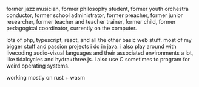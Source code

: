 former jazz musician, former philosophy student, former youth orchestra conductor, former school administrator, former preacher, former junior researcher, former teacher and teacher trainer, former child, former pedagogical coordinator, currently on the computer. 

lots of php, typescript, react, and all the other basic web stuff. most of my bigger stuff and passion projects i do in java. i also play around with livecoding audio-visual languages and their associated environments a lot, like tidalcycles and hydra+three.js. i also use C sometimes to program for weird operating systems.

working mostly on rust + wasm
